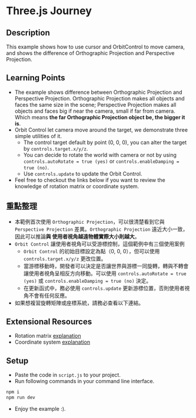 # Three.js Journey

## Description

This example shows how to use cursor and OrbitControl to move camera, and shows the difference of Orthographic Projection and Perspective Projection.

## Learning Points

* The example shows difference between Orthographic Projection and Perspective Projection. Orthographic Projection makes all objects and faces the same size
in the scene; Perspective Projection makes all objects and faces big if near the camera, small if far from camera. Which means **the far Orthographic Projection
object be, the bigger it is**.  
* Orbit Control let camera move around the target, we demonstrate three simple utilities of it.
    * The control target default by point (0, 0, 0), you can alter the target by `controls.target.x/y/z`.
    * You can decide to rotate the world with camera or not by using `controls.autoRotate = true (yes)` or `controls.enableDamping = true (no)`.
    * Use `controls.update` to update the Orbit Control.
* Feel free to checkout the links below if you want to review the knowledge of rotation matrix or coordinate system.

## 重點整理

* 本範例首次使用 `Orthographic Projection`，可以很清楚看到它與 `Perspective Projection` 差異。`Orthographic Projection` 遠近大小一致，因此可以推論**與
使用者視角越遠物體實際大小則越大**。
* `Orbit Control` 讓使用者視角可以受游標控制，這個範例中有三個使用案例
    * `Orbit Control` 的初始目標設定為點（0, 0, 0），但可以使用 `controls.target.x/y/z` 更改位置。
    * 當游標移動時，開發者可以決定是否讓世界與游標一同旋轉，轉與不轉會讓使用者視角呈相反方向移動。可以使用 `controls.autoRotate = true (yes)` 或 
    `controls.enableDamping = true (no)` 決定。
    * 在更新函式中，務必使用 `controls.update` 更新游標位置，否則使用者視角不會有任何反應。
* 如果想複習旋轉矩陣或座標系統，請務必查看以下連結。

## Extensional Resources

* Rotation matrix [explanation](https://silverwind1982.pixnet.net/blog/post/165223625-%E6%97%8B%E8%BD%89%E7%9F%A9%E9%99%A3-%28rotation-matrix%29)
* Coordinate system [explanation](https://ithelp.ithome.com.tw/articles/10245073)

## Setup

* Paste the code in `script.js` to your project.
* Run following commands in your command line interface.

```bash
npm i
npm run dev
```

* Enjoy the example :).
